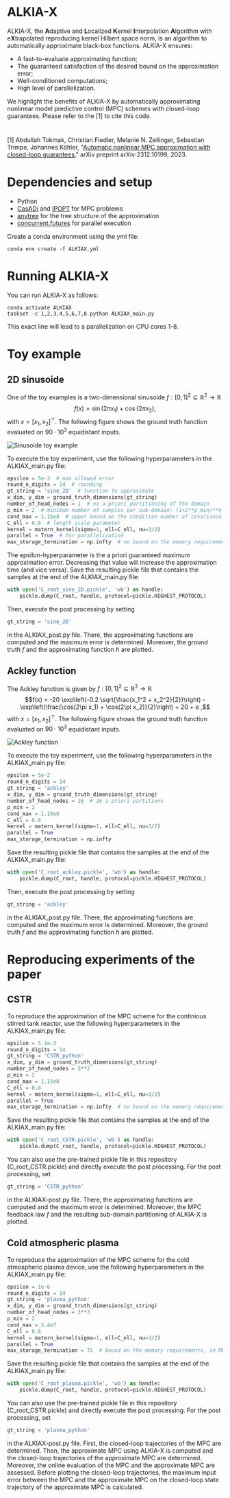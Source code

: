 # ALKIA-X
ALKIA-X, the **A**daptive and **L**ocalized **K**ernel **I**nterpolation **A**lgorithm with e**X**trapolated reproducing kernel Hilbert space norm, is an algorithm to automatically approximate black-box functions. 
ALKIA-X ensures:
* A fast-to-evaluate approximating function;
* The guaranteed satisfaction of the desired bound on the approximation error;
* Well-conditioned computations;
* High level of parallelization.
  
We highlight the benefits of ALKIA-X by automatically approximating nonlinear model predictive control (MPC) schemes with closed-loop guarantees. 
Please refer to the [1] to cite this code.
#
[1] Abdullah Tokmak, Christian Fiedler, Melanie N. Zeilinger, Sebastian Trimpe, Johannes Köhler, "[Automatic nonlinear MPC approximation with closed-loop guarantees](https://arxiv.org/pdf/2312.10199.pdf)," arXiv preprint arXiv:2312.10199, 2023.


# Dependencies and setup

* Python
* [CasADi](https://web.casadi.org/) and [IPOPT](https://coin-or.github.io/Ipopt/) for MPC problems
* [anytree](https://anytree.readthedocs.io/en/stable/) for the tree structure of the approximation
* [concurrent.futures](https://docs.python.org/3/library/concurrent.futures.html) for parallel execution


Create a conda environment using the yml file:
```
conda env create -f ALKIAX.yml
```


# Running ALKIA-X 
You can run ALKIA-X as follows:
```
conda activate ALKIAX
taskset -c 1,2,3,4,5,6,7,8 python ALKIAX_main.py
```
This exact line will lead to a parallelization on CPU cores 1-8.



# Toy example
## 2D sinusoide
One of the toy examples is a two-dimensional sinusoide $f{:} [0,1]^2\subseteq\mathbb{R}^2\rightarrow \mathbb{R}$
$$f(x) = \sin(2\pi x_1)+ \cos(2\pi x_2),$$ with $x=[x_1,x_2]^\top.$
The following figure shows the ground truth function evaluated on $90\cdot 10^3$ equidistant inputs.


![Sinusoide toy example](sine_2D.png)


To execute the toy experiment, use the following hyperparameters in the ALKIAX_main.py file:
```python
epsilon = 5e-3  # max allowed error
round_n_digits = 14  # rounding
gt_string = 'sine_2D'  # function to approximate
x_dim, y_dim = ground_truth_dimensions(gt_string)
number_of_head_nodes = 1  # no a-priori partitioning of the domain
p_min = 2  # minimum number of samples per sub-domain: (1+2**p_min)**n
cond_max = 1.15e8  # upper bound on the condition number of covariance matrices
C_ell = 0.8  # length scale parameter
kernel = matern_kernel(sigma=1, ell=C_ell, nu=3/2)
parallel = True  # for parallelization
max_storage_termination = np.infty  # no bound on the memory requirements
```
The epsilon-hyperparameter is the a priori guaranteed maximum approximation error. 
Decreasing that value will increase the approximation time (and vice versa).
Save the resulting pickle file that contains the samples at the end of the ALKIAX_main.py file:
```python
with open('C_root_sine_2D.pickle', 'wb') as handle:
    pickle.dump(C_root, handle, protocol=pickle.HIGHEST_PROTOCOL)
```

Then, execute the post processing by setting 
```python
gt_string = 'sine_2D'
```
in the ALKIAX_post.py file. 
There, the approximating functions are computed and the maximum error is determined.
Moreover, the ground truth $f$ and the approximating function $h$ are plotted.

## Ackley function
The Ackley function is given by $f{:} [0,1]^2\subseteq\mathbb{R}^2\rightarrow \mathbb{R}$
$$f(x) = -20 \exp\left(-0.2 \sqrt{\frac{x_1^2 + x_2^2}{2}}\right) - \exp\left(\frac{\cos(2\pi x_1) + \cos(2\pi x_2)}{2}\right) + 20 + e
,$$ with $x=[x_1,x_2]^\top.$
The following figure shows the ground truth function evaluated on $90\cdot 10^3$ equidistant inputs.


![Ackley function](ackley.png)


To execute the toy experiment, use the following hyperparameters in the ALKIAX_main.py file:
```python
epsilon = 5e-2
round_n_digits = 14
gt_string = 'ackley'
x_dim, y_dim = ground_truth_dimensions(gt_string)
number_of_head_nodes = 16  # 16 a priori partitions
p_min = 2
cond_max = 1.15e8
C_ell = 0.8
kernel = matern_kernel(sigma=1, ell=C_ell, nu=3/2)
parallel = True
max_storage_termination = np.infty
```
Save the resulting pickle file that contains the samples at the end of the ALKIAX_main.py file:
```python
with open('C_root_ackley.pickle', 'wb') as handle:
    pickle.dump(C_root, handle, protocol=pickle.HIGHEST_PROTOCOL)
```

Then, execute the post processing by setting 
```python
gt_string = 'ackley'
```
in the ALKIAX_post.py file. 
There, the approximating functions are computed and the maximum error is determined.
Moreover, the ground truth $f$ and the approximating function $h$ are plotted.



# Reproducing experiments of the paper
## CSTR
To reproduce the approximation of the MPC scheme for the continious stirred tank reactor, use the following hyperparameters in the ALKIAX_main.py file:
```python
epsilon = 5.1e-3
round_n_digits = 14
gt_string = 'CSTR_python'
x_dim, y_dim = ground_truth_dimensions(gt_string)
number_of_head_nodes = 5**2
p_min = 2
cond_max = 1.15e8
C_ell = 0.8
kernel = matern_kernel(sigma=1, ell=C_ell, nu=3/2)
parallel = True
max_storage_termination = np.infty  # no bound on the memory requirements
```

Save the resulting pickle file that contains the samples at the end of the ALKIAX_main.py file:
```python
with open('C_root_CSTR.pickle', 'wb') as handle:
    pickle.dump(C_root, handle, protocol=pickle.HIGHEST_PROTOCOL)
```

You can also use the pre-trained pickle file in this repository (C_root_CSTR.pickle) and directly execute the post processing.
For the post processing, set 
```python
gt_string = 'CSTR_python'
```
in the ALKIAX-post.py file.
There, the approximating functions are computed and the maximum error is determined.
Moreover, the MPC feedback law $f$ and the resulting sub-domain partitioning of ALKIA-X is plotted.




## Cold atmospheric plasma
To reproduce the approximation of the MPC scheme for the cold atmospheric plasma device, use the following hyperparameters in the ALKIAX_main.py file:
```python
epsilon = 1e-6
round_n_digits = 14
gt_string = 'plasma_python'
x_dim, y_dim = ground_truth_dimensions(gt_string)
number_of_head_nodes = 3**3
p_min = 2
cond_max = 3.4e7
C_ell = 0.8
kernel = matern_kernel(sigma=1, ell=C_ell, nu=3/2)
parallel = True
max_storage_termination = 75  # bound on the memory requirements, in MB
```

Save the resulting pickle file that contains the samples at the end of the ALKIAX_main.py file:
```python
with open('C_root_plasma.pickle', 'wb') as handle:
    pickle.dump(C_root, handle, protocol=pickle.HIGHEST_PROTOCOL)
```

You can also use the pre-trained pickle file in this repository (C_root_CSTR.pickle) and directly execute the post processing.
For the post processing, set 
```python
gt_string = 'plasma_python'
```
in the ALKIAX-post.py file.
First, the closed-loop trajectories of the MPC are determined.
Then, the approximate MPC using ALKIA-X is computed and the closed-loop trajectories of the approximate MPC are determined.
Moreover, the online evaluation of the MPC and the approximate MPC are assessed.
Before plotting the closed-loop trajectories, the maximum input error between the MPC and the approximate MPC on the closed-loop state trajectory of the approximate MPC is calculated.



